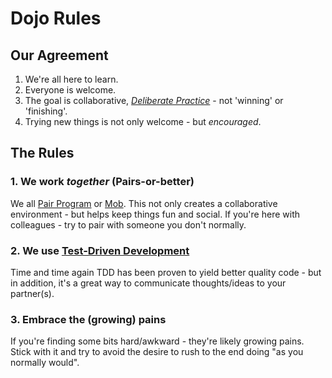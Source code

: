 # Dojo Rules

## Our Agreement

1. We're all here to learn.
2. Everyone is welcome.
3. The goal is collaborative, _[Deliberate Practice](https://jamesclear.com/deliberate-practice-theory)_ - not 'winning' or 'finishing'.
4. Trying new things is not only welcome - but _encouraged_.

## The Rules

### 1. We work _together_ (Pairs-or-better)

We all [Pair Program](https://en.wikipedia.org/wiki/Pair_programming) or [Mob](https://en.wikipedia.org/wiki/Mob_programming). This not only creates a collaborative environment - but helps keep things fun and social. If you're here with colleagues - try to pair with someone you don't normally.

### 2. We use [Test-Driven Development](https://en.wikipedia.org/wiki/Test-driven_development)

Time and time again TDD has been proven to yield better quality code - but in addition, it's a great way to communicate thoughts/ideas to your partner(s).

### 3. Embrace the (growing) pains

If you're finding some bits hard/awkward - they're likely growing pains. Stick with it and try to avoid the desire to rush to the end doing "as you normally would".